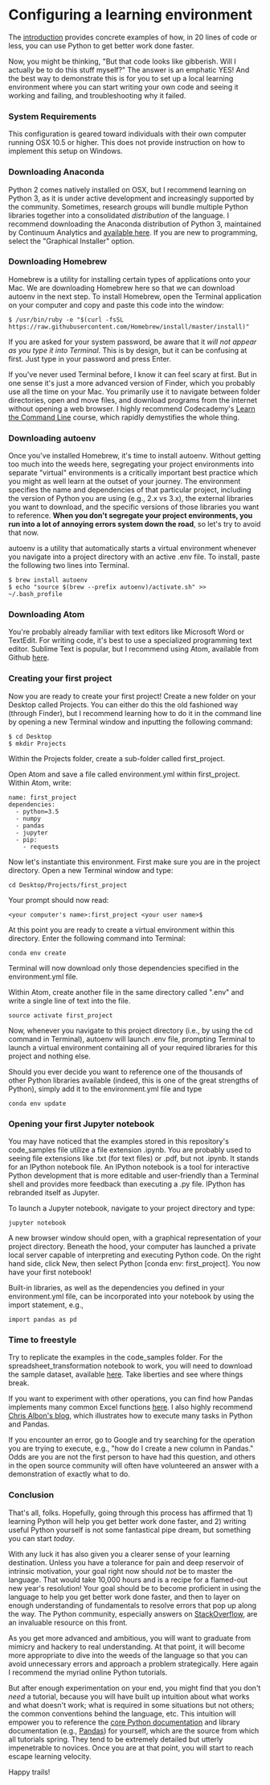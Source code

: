 # Configuring a learning environment
The [introduction](README.md) provides concrete examples of how, in 20 lines of code or less, you can use Python to get better work done faster.

Now, you might be thinking, "But that code looks like gibberish. Will I actually be to do this stuff myself?" The answer is an emphatic YES! And the best way to demonstrate this is for you to set up a local learning environment where you can start writing your own code and seeing it working and failing, and troubleshooting why it failed.

### System Requirements
This configuration is geared toward individuals with their own computer running OSX 10.5 or higher. This does not provide instruction on how to implement this setup on Windows.

### Downloading Anaconda
Python 2 comes natively installed on OSX, but I recommend learning on Python 3, as it is under active development and increasingly supported by the community. Sometimes, research groups will bundle multiple Python libraries together into a consolidated *distribution* of the language. I recommend downloading the Anaconda distribution of Python 3, maintained by Continuum Analytics and [available here](https://www.continuum.io/downloads#osx). If you are new to programming, select the "Graphical Installer" option.

### Downloading Homebrew
Homebrew is a utility for installing certain types of applications onto your Mac. We are downloading Homebrew here so that we can download autoenv in the next step. To install Homebrew, open the Terminal application on your computer and copy and paste this code into the window:

    $ /usr/bin/ruby -e "$(curl -fsSL https://raw.githubusercontent.com/Homebrew/install/master/install)"

If you are asked for your system password, be aware that it *will not appear as you type it into Terminal*. This is by design, but it can be confusing at first. Just type in your password and press Enter.

If you've never used Terminal before, I know it can feel scary at first. But in one sense it's just a more advanced version of Finder, which you probably use all the time on your Mac. You primarily use it to navigate between folder directories, open and move files, and download programs from the internet without opening a web browser. I highly recommend Codecademy's [Learn the Command Line](https://www.codecademy.com/en/courses/learn-the-command-line/lessons/navigation/exercises/your-first-command) course, which rapidly demystifies the whole thing.

### Downloading autoenv
Once you've installed Homebrew, it's time to install autoenv. Without getting too much into the weeds here, segregating your project environments into separate "virtual" environments is a critically important best practice which you might as well learn at the outset of your journey. The environment specifies the name and dependencies of that particular project, including the version of Python you are using (e.g., 2.x vs 3.x), the external libraries you want to download, and the specific versions of those libraries you want to reference. **When you don't segregate your project environments, you run into a lot of annoying errors system down the road**, so let's try to avoid that now.

autoenv is a utility that automatically starts a virtual environment whenever you navigate into a project directory with an active .env file. To install, paste the following two lines into Terminal.

    $ brew install autoenv
    $ echo "source $(brew --prefix autoenv)/activate.sh" >> ~/.bash_profile

### Downloading Atom
You're probably already familiar with text editors like Microsoft Word or TextEdit. For writing code, it's best to use a specialized programming text editor. Sublime Text is popular, but I recommend using Atom, available from Github [here](https://atom.io/).

### Creating your first project
Now you are ready to create your first project! Create a new folder on your Desktop called Projects. You can either do this the old fashioned way (through Finder), but I recommend learning how to do it in the command line by opening a new Terminal window and inputting the following command:

    $ cd Desktop
    $ mkdir Projects
Within the Projects folder, create a sub-folder called first_project.


Open Atom and save a file called environment.yml within first_project. Within Atom, write:

    name: first_project
    dependencies:
      - python=3.5
      - numpy
      - pandas
      - jupyter
      - pip:
        - requests

Now let's instantiate this environment. First make sure you are in the project directory. Open a new Terminal window and type:

    cd Desktop/Projects/first_project
 Your prompt should now read:

    <your computer's name>:first_project <your user name>$

At this point you are ready to create a virtual environment within this directory. Enter the following command into Terminal:

    conda env create

Terminal will now download only those dependencies specified in the environment.yml file.

Within Atom, create another file in the same directory called ".env" and write a single line of text into the file.  

    source activate first_project

Now, whenever you navigate to this project directory (i.e., by using the cd command in Terminal), autoenv will launch .env file, prompting Terminal to launch a virtual environment containing all of your required libraries for this project and nothing else.

Should you ever decide you want to reference one of the thousands of other Python libraries available (indeed, this is one of the great strengths of Python), simply add it to the environment.yml file and type

    conda env update

### Opening your first Jupyter notebook
You may have noticed that the examples stored in this repository's code_samples file utilize a file extension .ipynb. You are probably used to seeing file extensions like .txt (for text files) or .pdf, but not .ipynb. It stands for an IPython notebook file. An IPython notebook is a tool for interactive Python development that is more editable and user-friendly than a Terminal shell and provides more feedback than executing a .py file. IPython has rebranded itself as Jupyter.

To launch a Jupyter notebook, navigate to your project directory and type:

    jupyter notebook

A new browser window should open, with a graphical representation of your project directory. Beneath the hood, your computer has launched a private local server capable of interpreting and executing Python code. On the right hand side, click New, then select Python [conda env: first_project]. You now have your first notebook!

Built-in libraries, as well as the dependencies you defined in your environment.yml file, can be incorporated into your notebook by using the import statement, e.g.,

    import pandas as pd

### Time to freestyle
 Try to replicate the examples in the code_samples folder. For the spreadsheet_transformation notebook to work, you  will need to download the sample dataset, available [here](https://github.com/ptiger10/better-work-done-faster/blob/master/resources/sample_data.csv). Take liberties and see where things break.

If you want to experiment with other operations, you can find how Pandas implements many common Excel functions [here](http://davefort.org/shortcut_directory.html). I also highly recommend [Chris Albon's blog](http://chrisalbon.com/), which illustrates how to execute many tasks in Python and Pandas.

If you encounter an error, go to Google and try searching for the operation you are trying to execute, e.g., "how do I create a new column in Pandas." Odds are you are not the first person to have had this question, and others in the open source community will often have volunteered an answer with a demonstration of exactly what to do.

### Conclusion

That's all, folks. Hopefully, going through this process has affirmed that 1) learning Python will help you get better work done faster, and 2) writing useful Python yourself is not some fantastical pipe dream, but something you can start *today*.

With any luck it has also given you a clearer sense of your learning destination. Unless you have a tolerance for pain and deep reservoir of intrinsic motivation, your goal right now should *not* be to master the language. That would take 10,000 hours and is a recipe for a flamed-out new year's resolution! Your goal should be to become proficient in using the language to help you get better work done faster, and then to layer on enough understanding of fundamentals to resolve errors that pop up along the way. The Python community, especially answers on [StackOverflow](www.stackoverflow.com), are an invaluable resource on this front.

As you get more advanced and ambitious, you will want to graduate from mimicry and hackery to real understanding. At that point, it will become more appropriate to dive into the weeds of the language so that you can avoid unnecessary errors and approach a problem strategically. Here again I recommend the myriad online Python tutorials.

But after enough experimentation on your end, you might find that you don't *need* a tutorial, because you will have built up intuition about what works and what doesn't work; what is required in some situations but not others; the common conventions behind the language, etc. This intuition will empower you to reference the [core Python documentation](https://docs.python.org/3/) and library documentation (e.g., [Pandas](http://pandas.pydata.org/pandas-docs/stable/)) for yourself, which are the source from which all tutorials spring. They tend to be extremely detailed but utterly impenetrable to novices. Once you are at that point, you will start to reach escape learning velocity.

Happy trails!

